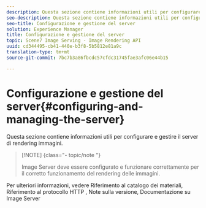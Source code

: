 ```yaml
---
description: Questa sezione contiene informazioni utili per configurare e gestire il server di rendering immagini.
seo-description: Questa sezione contiene informazioni utili per configurare e gestire il server di rendering immagini.
seo-title: Configurazione e gestione del server
solution: Experience Manager
title: Configurazione e gestione del server
topic: Scene7 Image Serving - Image Rendering API
uuid: cd344495-cb41-440e-b3f8-5b5812e81a9c
translation-type: tm+mt
source-git-commit: 7bc7b3a86fbcdc57cfdc31745fae3afc06e44b15

---
```



# Configurazione e gestione del server{#configuring-and-managing-the-server}

Questa sezione contiene informazioni utili per configurare e gestire il server di rendering immagini.

>[!NOTE] {class=&quot;- topic/note &quot;}
>
>Image Server deve essere configurato e funzionare correttamente per il corretto funzionamento del rendering delle immagini.

Per ulteriori informazioni, vedere Riferimento al catalogo dei materiali, Riferimento al protocollo HTTP , Note sulla versione, Documentazione su Image Server
